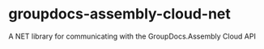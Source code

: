 # groupdocs-assembly-cloud-net
A NET library for communicating with the GroupDocs.Assembly Cloud API
